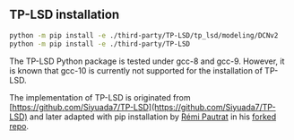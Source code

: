 ## TP-LSD installation

```bash
python -m pip install -e ./third-party/TP-LSD/tp_lsd/modeling/DCNv2
python -m pip install -e ./third-party/TP-LSD
```

The TP-LSD Python package is tested under gcc-8 and gcc-9. However, it is known that gcc-10 is currently not supported for the installation of TP-LSD.

The implementation of TP-LSD is originated from [https://github.com/Siyuada7/TP-LSD](https://github.com/Siyuada7/TP-LSD) and later adapted with pip installation by [Rémi Pautrat](https://github.com/rpautrat) in his [forked repo](https://github.com/rpautrat/TP-LSD).

